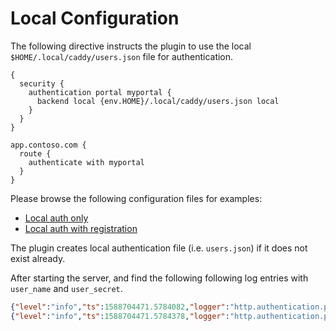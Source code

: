 # Local Configuration

The following directive instructs the plugin to use the local
`$HOME/.local/caddy/users.json` file for authentication.

```
{
  security {
    authentication portal myportal {
      backend local {env.HOME}/.local/caddy/users.json local
    }
  }
}

app.contoso.com {
  route {
    authenticate with myportal
  }
}
```

Please browse the following configuration files for examples:

* [Local auth only](https://github.com/greenpau/caddy-auth-docs/blob/main/assets/conf/local/Caddyfile)
* [Local auth with registration](https://github.com/greenpau/caddy-auth-docs/blob/main/assets/conf/local/registration/Caddyfile)

The plugin creates local authentication file (i.e. `users.json`) if it does
not exist already.

After starting the server, and find the following following log entries with
`user_name` and `user_secret`.

```json
{"level":"info","ts":1588704471.5784082,"logger":"http.authentication.providers.portal","msg":"created new user","user_id":"cd5f647a-cc04-4ae2-9d0a-2d5e9b95cf98","user_name":"webadmin","user_email":"webadmin@localdomain.local","user_claims":{"roles":"superadmin"}}
{"level":"info","ts":1588704471.5784378,"logger":"http.authentication.providers.portal","msg":"created default superadmin user for the database","user_name":"webadmin","user_secret":"d87e7749-0dd8-482b-91a2-ada370263293"}
```
